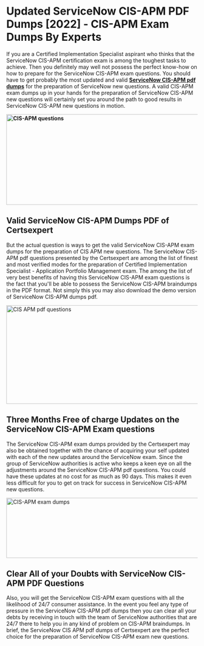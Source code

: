 <h1><strong>Updated ServiceNow CIS-APM PDF Dumps [2022] - CIS-APM Exam Dumps By Experts&nbsp;</strong></h1>
<p><span style="font-weight: 400;">If you are a Certified Implementation Specialist aspirant who thinks that the ServiceNow CIS-APM certification exam is among the toughest tasks to achieve. Then you definitely may well not possess the perfect know-how on how to prepare for the ServiceNow CIS-APM exam questions. You should have to get probably the most updated and valid <strong><a href="https://www.certsexpert.com/CIS-APM-pdf-questions.html">ServiceNow CIS-APM pdf dumps</a></strong> for the preparation of ServiceNow new questions. A valid  CIS-APM exam dumps up in your hands for the preparation of ServiceNow CIS-APM new questions will certainly set you around the path to good results in ServiceNow CIS-APM new questions in motion.</span></p>
<p><span style="font-weight: 400;"><strong><img style="display: block; margin-left: auto; margin-right: auto;" src="https://i.ibb.co/QXh983F/73475278-2429792180625311-4586132736837681152-n.jpg" alt="CIS-APM questions" width="632" height="238" /></strong></span></p>
<h2><strong>Valid ServiceNow CIS-APM Dumps PDF of Certsexpert</strong></h2>
<p><span style="font-weight: 400;">But the actual question is ways to get the valid ServiceNow CIS-APM exam dumps for the preparation of CIS APM new questions. The ServiceNow CIS-APM pdf questions presented by the Certsexpert are among the list of finest and most verified modes for the preparation of Certified Implementation Specialist - Application Portfolio Management exam. The among the list of very best benefits of having this ServiceNow CIS-APM exam questions is the fact that you'll be able to possess the ServiceNow CIS-APM braindumps in the PDF format. Not simply this you may also download the demo version of ServiceNow CIS-APM dumps pdf.</span></p>
<p><span style="font-weight: 400;"><img style="display: block; margin-left: auto; margin-right: auto;" src="https://i.ibb.co/Jd8hN2L/76714008-3182067705200142-8735104740007870464-n.jpg" alt="CIS APM pdf questions" width="701" height="259" /></span></p>
<h2><strong>Three Months Free of charge Updates on the ServiceNow CIS-APM Exam questions</strong></h2>
<p><span style="font-weight: 400;">The ServiceNow CIS-APM exam dumps provided by the Certsexpert may also be obtained together with the chance of acquiring your self updated with each of the new updates around the ServiceNow exam. Since the group of ServiceNow authorities is active who keeps a keen eye on all the adjustments around the ServiceNow CIS-APM pdf questions. You could have these updates at no cost for as much as 90 days. This makes it even less difficult for you to get on track for success in ServiceNow CIS-APM new questions.</span></p>
<p><span style="font-weight: 400;"><a href="https://www.certsexpert.com/CIS-APM-pdf-questions.html"><img style="display: block; margin-left: auto; margin-right: auto;" src="https://i.ibb.co/TMnKrkJ/75398236-424489711531572-5064688549987614720-n.jpg" alt="CIS-APM exam dumps" width="714" height="158" /></a></span></p>
<h2><strong>Clear All of your Doubts with ServiceNow CIS-APM PDF Questions</strong></h2>
<p>Also, you will get the ServiceNow CIS-APM exam questions with all the likelihood of 24/7 consumer assistance. In the event you feel any type of pressure in the ServiceNow CIS-APM pdf dumps then you can clear all your debts by receiving in touch with the team of ServiceNow authorities that are 24/7 there to help you in any kind of problem on  CIS-APM braindumps. In brief, the ServiceNow CIS APM pdf dumps of Certsexpert are the perfect choice for the preparation of ServiceNow CIS-APM exam new questions.</p>
